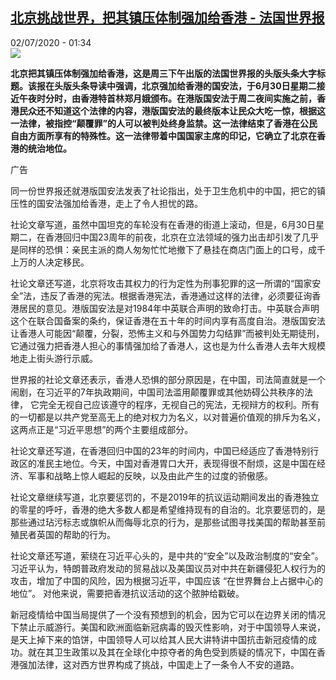 <!--1593647755000-->
[北京挑战世界，把其镇压体制强加给香港 - 法国世界报](http://www.rfi.fr//cn/%E4%B8%AD%E5%9B%BD/20200701-%E5%8C%97%E4%BA%AC%E6%8A%8A%E5%85%B6%E9%95%87%E5%8E%8B%E4%BD%93%E5%88%B6%E5%BC%BA%E5%8A%A0%E7%BB%99%E9%A6%99%E6%B8%AF%EF%BC%8C%E4%B8%AD%E5%9B%BD%E8%B5%B0%E4%B8%8A%E4%BA%86%E4%B8%80%E6%9D%A1%E4%BB%A4%E4%BA%BA%E4%B8%8D%E5%AE%89%E7%9A%84%E9%81%93%E8%B7%AF)
------

<div>02/07/2020 - 01:34</div><img src="https://s.rfi.fr/media/display/b0f09814-0ec6-11ea-bdff-005056a9aa4d/w:310/p:16x9/fa_guo_shi_jie_bao_wb161923-rfi-cn-20150123_cartouche.jpg"><p><strong>北京把其镇压体制强加给香港，这是周三下午出版的法国世界报的头版头条大字标题。该报在头版头条导读中强调，北京强加给香港的国安法，于6月30日星期二接近午夜时分时，由香港特首林郑月娥颁布。在港版国安法于周二夜间实施之前，香港民众还不知道这个法律的内容，港版国安法的最终版本让民众大吃一惊，根据这一法律，被指控“颠覆罪”的人可以被判处终身监禁。这一法律结束了香港在公民自由方面所享有的特殊性。这一法律带着中国国家主席的印记，它确立了北京在香港的统治地位。</strong></p><div class="t-content__body u-clearfix"><div class="m-interstitial"><div class="m-interstitial__ad"><divclass="m-block-ad "data-tms-ad-type="box"data-tms-ad-status="idle"data-tms-ad-pos="1"><div class="m-block-ad__label">广告</div><div class="m-block-ad__content"></div></div></div></div><p>同一份世界报还就港版国安法发表了社论指出，处于卫生危机中的中国，把它的镇压性的国安法强加给香港，走上了令人担忧的路。        </p><p>社论文章写道，虽然中国坦克的车轮没有在香港的街道上滚动，但是，6月30日星期二，在香港回归中国23周年的前夜，北京在立法领域的强力出击却引发了几乎是同样的恐惧：亲民主派的商人匆匆忙忙地撤下了悬挂在商店门面上的口号，成千上万的人决定移民。     </p><p>社论文章还写道，北京将攻击其权力的行为定性为刑事犯罪的这一所谓的“国家安全”法，违反了香港的宪法。根据香港宪法，香港通过这样的法律，必须要征询香港居民的意见。港版国安法是对1984年中英联合声明的致命打击。中英联合声明这个在联合国备案的条约，保证香港在五十年的时间内享有高度自治。港版国安法让香港人可能因“颠覆，分裂，恐怖主义和与外国势力勾结罪”而被判处无期徒刑，它通过强力把香港人担心的事情强加给了香港人，这也是为什么香港人去年大规模地走上街头游行示威。   </p><p>世界报的社论文章还表示，香港人恐惧的部分原因是，在中国，司法简直就是一个闹剧，在习近平的7年执政期间，中国司法滥用颠覆罪或其他妨碍公共秩序的法律， 它完全无视自己应该遵守的程序，无视自己的宪法，无视辩方的权利。所有的一切都是以共产党至高无上的绝对权力为名义，以对普遍价值观的排斥为名义，这两点正是“习近平思想”的两个主要组成部分。    </p><p>社论文章还写道，在香港回归中国的23年的时间内，中国已经适应了香港特别行政区的准民主地位。今天，中国对香港胃口大开，表现得很不耐烦，这是中国在经济、军事和战略上惊人崛起的反映，以及由此产生的过度的骄傲感。     </p><p>社论文章继续写道，北京要惩罚的，不是2019年的抗议运动期间发出的香港独立的零星的呼吁，香港的绝大多数人都是希望维持现有的自治的。北京要惩罚的，是那些通过玷污标志或旗帜从而侮辱北京的行为，是那些试图寻找美国的帮助甚至前殖民者英国的帮助的行为。   </p><p>社论文章还写道，萦绕在习近平心头的，是中共的“安全”以及政治制度的“安全”。习近平认为，特朗普政府发动的贸易战以及美国议员对中共在新疆侵犯人权行为的攻击，增加了中国的风险，因为根据习近平，中国应该 “在世界舞台上占据中心的地位”。 对他来说，需要把香港抗议活动的这个脓肿给戳破。</p><p>新冠疫情给中国当局提供了一个没有预想到的机会，因为它可以在边界关闭的情况下禁止示威游行。美国和欧洲面临新冠病毒的毁灭性影响，对于中国领导人来说，是天上掉下来的馅饼，中国领导人可以给其人民大讲特讲中国抗击新冠疫情的成功。就在其卫生政策以及其在全球化中掠夺者的角色受到质疑的情况下，中国在香港强加法律，这对西方世界构成了挑战，中国走上了一条令人不安的道路。</p><p> </p><div class="o-self-promo o-self-promo--nl o-self-promo--hidden" data-selfpromo-newsletter></div><div class="o-self-promo o-self-promo--app o-self-promo--hidden" data-selfpromo-app></div></div>
